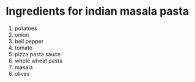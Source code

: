 # Ingredients for indian masala pasta
1. potatoes
2. onion
3. bell pepper
4. tomato
5. pizza pasta sauce
6. whole wheat pasta
7. masala
8. olives